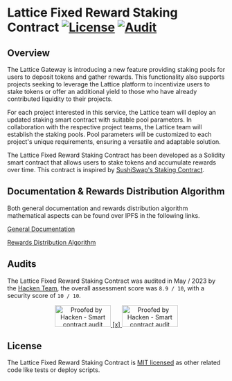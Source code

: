 # Lattice Fixed Reward Staking Contract [![License](https://img.shields.io/badge/License-MIT-blue)](./LICENSE) [![Audit](https://img.shields.io/badge/Audit-Hacken-blue)](https://hacken.io/audits/lattice-gateway/)

## Overview

The Lattice Gateway is introducing a new feature providing staking pools for users to deposit tokens and gather rewards. This functionality also supports projects seeking to leverage the Lattice platform to incentivize users to stake tokens or offer an additional yield to those who have already contributed liquidity to their projects.

For each project interested in this service, the Lattice team will deploy an updated staking smart contract with suitable pool parameters. In collaboration with the respective project teams, the Lattice team will establish the staking pools. Pool parameters will be customized to each project's unique requirements, ensuring a versatile and adaptable solution.

The Lattice Fixed Reward Staking Contract has been developed as a Solidity smart contract that allows users to stake tokens and accumulate rewards over time. This contract is inspired by [SushiSwap's Staking Contract](https://github.com/sushiswap/StakingContract).

## Documentation & Rewards Distribution Algorithm

Both general documentation and rewards distribution algorithm mathematical aspects can be found over IPFS in the following links.

[General Documentation](https://bafkreic2q6wp3p2qdul2sbnck4hvfxupf2yv7duo556xp5chntzvrhemv4.ipfs.dweb.link/)

[Rewards Distribution Algorithm](https://bafkreicztmsrmxh6vq3ftrhgml4uemroyt4244tvwyj7pn3dfevg3pexme.ipfs.dweb.link/)

## Audits

The Lattice Fixed Reward Staking Contract was audited in May / 2023 by the [Hacken Team](https://hacken.io/), the overall assessment score was `8.9 / 10`, with a security score of `10 / 10`.

<p align="center" valign="middle">
    <a href="https://hacken.io/audits/lattice-gateway/?utm_source=client&utm_medium=referral&utm_campaign=badge" target="_blank" >
        <img src="https://hacken.io/wp-content/uploads/2023/02/ColorFullColorTypeSmartContractAuditBackFilled.png" alt="Proofed by Hacken - Smart contract audit" style="width: 129px; height: 50px;">
        [x]
        <img src="https://lattice-exchange-assets.s3.amazonaws.com/common/lattice_gateway_audits.png" alt="Proofed by Hacken - Smart contract audit" style="width: 129px; height: 50px;">
    </a>
</p>

## License

The Lattice Fixed Reward Staking Contract is [MIT licensed](./LICENSE) as other related code like tests or deploy scripts.
